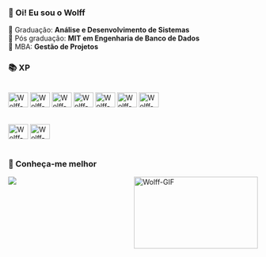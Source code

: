 ### 👋 Oi! Eu sou o Wolff
📗 Graduação: **Análise e Desenvolvimento de Sistemas** </br>
📙 Pós graduação: **MIT em Engenharia de Banco de Dados** </br>
📘 MBA: **Gestão de Projetos**

<!--
<a href="https://github.com/wolfffelipe">
  <img align="center" src="https://github-readme-stats.vercel.app/api?username=wolfffelipe&show_icons=true&theme=ocean_dark" />
</a>

<a href="https://github.com/wolfffelipe">
  <img align="center" src="https://github-readme-stats.vercel.app/api/top-langs/?username=wolfffelipe&layout=compact&show_icons=true&theme=ocean_dark" />
</a></br>
-->
### 📚 XP

<div style="display: inline_block"></br>
  <img alt="Wolff-SQLSERVER" align="center" height="30" width="40" src="https://cdn.jsdelivr.net/gh/devicons/devicon/icons/microsoftsqlserver/microsoftsqlserver-plain.svg" />
  <img alt="Wolff-Firebase" align="center" height="30" width="40" src="https://cdn.jsdelivr.net/gh/devicons/devicon/icons/firebase/firebase-plain.svg" />
  <img alt="Wolff-GIT" align="center" height="30" width="40" src="https://cdn.jsdelivr.net/gh/devicons/devicon/icons/git/git-original.svg" />
  <img alt="Wolff-GITLab" align="center" height="30" width="40" src="https://cdn.jsdelivr.net/gh/devicons/devicon/icons/gitlab/gitlab-original.svg" />         
  <img alt="Wolff-CSharp" align="center" height="30" width="40" src="https://cdn.jsdelivr.net/gh/devicons/devicon/icons/csharp/csharp-original.svg" />         
  <img alt="Wolff-Flutter" align="center" height="30" width="40" src="https://cdn.jsdelivr.net/gh/devicons/devicon/icons/flutter/flutter-original.svg" />
  <img alt="Wolff-Dart" align="center" height="30" width="40" src="https://cdn.jsdelivr.net/gh/devicons/devicon/icons/dart/dart-original.svg" />
</div></br>

<div style="display: inline_block"></br>
  <img alt="Wolff-Photoshop" align="center" height="30" width="40" src="https://cdn.jsdelivr.net/gh/devicons/devicon/icons/photoshop/photoshop-plain.svg" />     
  <img alt="Wolff-AdobePremiere" align="center" height="30" width="40" src="https://cdn.jsdelivr.net/gh/devicons/devicon/icons/premierepro/premierepro-original.svg" />          
</div></br>

### 🤝 Conheça-me melhor

<a target="_blank" rel="noopener noreferrer" href="https://www.linkedin.com/in/felipe-wolff/">
  <img src="https://img.shields.io/badge/LinkedIn-0077B5?style=for-the-badge&logo=linkedin&logoColor=white">
</a>

<img alt="Wolff-GIF" align="right" height="145" width="250" src="https://c.tenor.com/GfSX-u7VGM4AAAAC/coding.gif" />

<!--
URLS ÚTEIS
https://tenor.com/
https://dev.to/envoy_/150-badges-for-github-pnk
https://github.com/anuraghazra/github-readme-stats/blob/master/docs/readme_pt-BR.md
https://docs.pipz.com/central-de-ajuda/learning-center/guia-basico-de-markdown#open
https://devicon.dev/
https://emojipedia.org/search/?q=bag
-->
